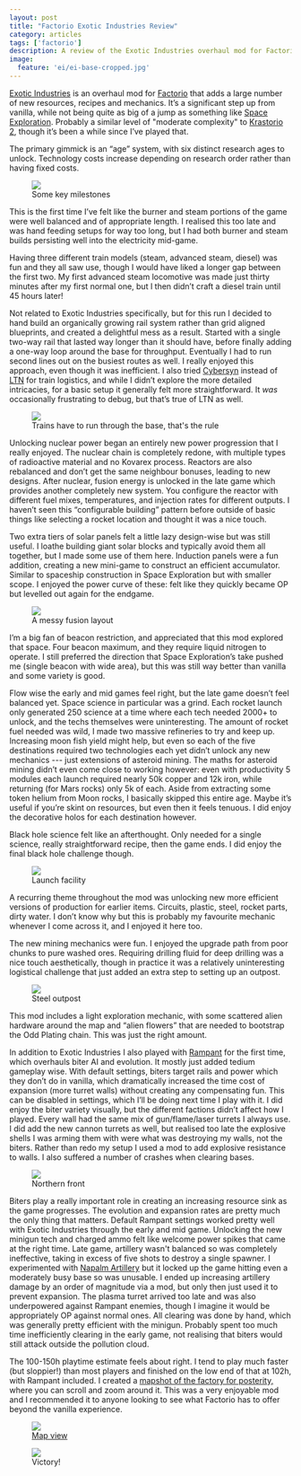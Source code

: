 ```yaml
---
layout: post
title: "Factorio Exotic Industries Review"
category: articles
tags: ['factorio']
description: A review of the Exotic Industries overhaul mod for Factorio.
image:
  feature: 'ei/ei-base-cropped.jpg'
---
```


[Exotic Industries](https://mods.factorio.com/mod/exotic-industries) is an overhaul mod for [Factorio](https://www.factorio.com/) that adds a large number of new resources, recipes and mechanics. It’s a significant step up from vanilla, while not being quite as big of a jump as something like [Space Exploration](https://mods.factorio.com/mod/space-exploration). Probably a similar level of "moderate complexity" to [Krastorio 2](https://mods.factorio.com/mod/Krastorio2), though it’s been a while since I’ve played that.

The primary gimmick is an “age” system, with six distinct research ages to unlock. Technology costs increase depending on research order rather than having fixed costs.

<figure>
  <img src='/images/ei/ei-milestones-cropped.jpg' />
  <figcaption>Some key milestones</figcaption>
</figure>

This is the first time I’ve felt like the burner and steam portions of the game were well balanced and of appropriate length. I realised this too late and was hand feeding setups for way too long, but I had both burner and steam builds persisting well into the electricity mid-game.

Having three different train models (steam, advanced steam, diesel) was fun and they all saw use, though I would have liked a longer gap between the first two. My first advanced steam locomotive was made just thirty minutes after my first normal one, but I then didn’t craft a diesel train until 45 hours later!

Not related to Exotic Industries specifically, but for this run I decided to hand build an organically growing rail system rather than grid aligned blueprints, and created a delightful mess as a result. Started with a single two-way rail that lasted way longer than it should have, before finally adding a one-way loop around the base for throughput. Eventually I had to run second lines out on the busiest routes as well. I really enjoyed this approach, even though it was inefficient. I also tried [Cybersyn](https://mods.factorio.com/mod/cybersyn) instead of [LTN](https://mods.factorio.com/mod/LogisticTrainNetwork) for train logistics, and while I didn’t explore the more detailed intricacies, for a basic setup it generally felt more straightforward. It _was_ occasionally frustrating to debug, but that’s true of LTN as well.

<figure>
  <img src='/images/ei/ei-base-cropped.jpg' />
  <figcaption>Trains have to run through the base, that's the rule</figcaption>
</figure>

Unlocking nuclear power began an entirely new power progression that I really enjoyed. The nuclear chain is completely redone, with multiple types of radioactive material and no Kovarex process. Reactors are also rebalanced and don’t get the same neighbour bonuses, leading to new designs. After nuclear, fusion energy is unlocked in the late game which provides another completely new system. You configure the reactor with different fuel mixes, temperatures, and injection rates for different outputs. I haven’t seen this “configurable building” pattern before outside of basic things like selecting a rocket location and thought it was a nice touch.

Two extra tiers of solar panels felt a little lazy design-wise but was still useful. I loathe building giant solar blocks and typically avoid them all together, but I made some use of them here. Induction panels were a fun addition, creating a new mini-game to construct an efficient accumulator. Similar to spaceship construction in Space Exploration but with smaller scope. I enjoyed the power curve of these: felt like they quickly became OP but levelled out again for the endgame.

<figure>
  <img src='/images/ei/ei-fission-cropped.jpg' />
  <figcaption>A messy fusion layout</figcaption>
</figure>

I’m a big fan of beacon restriction, and appreciated that this mod explored that space. Four beacon maximum, and they require liquid nitrogen to operate. I still preferred the direction that Space Exploration’s take pushed me (single beacon with wide area), but this was still way better than vanilla and some variety is good.


Flow wise the early and mid games feel right, but the late game doesn’t feel balanced yet. Space science in particular was a grind. Each rocket launch only generated 250 science at a time where each tech needed 2000+ to unlock, and the techs themselves were uninteresting. The amount of rocket fuel needed was wild, I made two massive refineries to try and keep up. Increasing moon fish yield might help, but even so each of the five destinations required two technologies each yet didn’t unlock any new mechanics --- just extensions of asteroid mining. The maths for asteroid mining didn’t even come close to working however: even with productivity 5 modules each launch required nearly 50k copper and 12k iron, while returning (for Mars rocks) only 5k of each. Aside from extracting some token helium from Moon rocks, I basically skipped this entire age. Maybe it’s useful if you’re skint on resources, but even then it feels tenuous. I did enjoy the decorative holos for each destination however.

Black hole science felt like an afterthought. Only needed for a single science, really straightforward recipe, then the game ends. I did enjoy the final black hole challenge though.

<figure>
  <img src='/images/ei/ei-rockets-cropped.jpg' />
  <figcaption>Launch facility</figcaption>
</figure>

A recurring theme throughout the mod was unlocking new more efficient versions of production for earlier items. Circuits, plastic, steel, rocket parts, dirty water. I don’t know why but this is probably my favourite mechanic whenever I come across it, and I enjoyed it here too.

The new mining mechanics were fun. I enjoyed the upgrade path from poor chunks to pure washed ores. Requiring drilling fluid for deep drilling was a nice touch aesthetically, though in practice it was a relatively uninteresting logistical challenge that just added an extra step to setting up an outpost.

<figure>
  <img src='/images/ei/ei-steel-cropped.jpg' />
  <figcaption>Steel outpost</figcaption>
</figure>

This mod includes a light exploration mechanic, with some scattered alien hardware around the map and “alien flowers” that are needed to bootstrap the Odd Plating chain. This was just the right amount.

In addition to Exotic Industries I also played with [Rampant](https://mods.factorio.com/mod/Rampant) for the first time, which overhauls biter AI and evolution. It mostly just added tedium gameplay wise. With default settings, biters target rails and power which they don’t do in vanilla, which dramatically increased the time cost of expansion (more turret walls) without creating any compensating fun. This can be disabled in settings, which I’ll be doing next time I play with it. I did enjoy the biter variety visually, but the different factions didn’t affect how I played. Every wall had the same mix of gun/flame/laser turrets I always use. I did add the new cannon turrets as well, but realised too late the explosive shells I was arming them with were what was destroying my walls, not the biters. Rather than redo my setup I used a mod to add explosive resistance to walls. I also suffered a number of crashes when clearing bases.

<figure>
  <img src='/images/ei/ei-wall-cropped.jpg' />
  <figcaption>Northern front</figcaption>
</figure>

Biters play a really important role in creating an increasing resource sink as the game progresses. The evolution and expansion rates are pretty much the only thing that matters. Default Rampant settings worked pretty well with Exotic Industries through the early and mid game. Unlocking the new minigun tech and charged ammo felt like welcome power spikes that came at the right time. Late game, artillery wasn't balanced so was completely ineffective, taking in excess of five shots to destroy a single spawner. I experimented with [Napalm Artillery](https://mods.factorio.com/mod/NapalmArtillery) but it locked up the game hitting even a moderately busy base so was unusable. I ended up increasing artillery damage by an order of magnitude via a mod, but only then just used it to prevent expansion. The plasma turret arrived too late and was also underpowered against Rampant enemies, though I imagine it would be appropriately OP against normal ones. All clearing was done by hand, which was generally pretty efficient with the minigun. Probably spent too much time inefficiently clearing in the early game, not realising that biters would still attack outside the pollution cloud.

The 100-150h playtime estimate feels about right. I tend to play much faster (but sloppier!) than most players and finished on the low end of that at 102h, with Rampant included. I created a [mapshot of the factory for posterity,](https://mapshot.xaviershay.com/ei/index.html) where you can scroll and zoom around it. This was a very enjoyable mod and I recommended it to anyone looking to see what Factorio has to offer beyond the vanilla experience.

<figure>
  <img src='/images/ei/ei-map-cropped.jpg' />
  <figcaption><a href='https://mapshot.xaviershay.com/ei/index.html'>Map view</a></figcaption>
</figure>

<figure>
  <img src='/images/ei/ei-victory-cropped.jpg' />
  <figcaption>Victory!</figcaption>
</figure>
